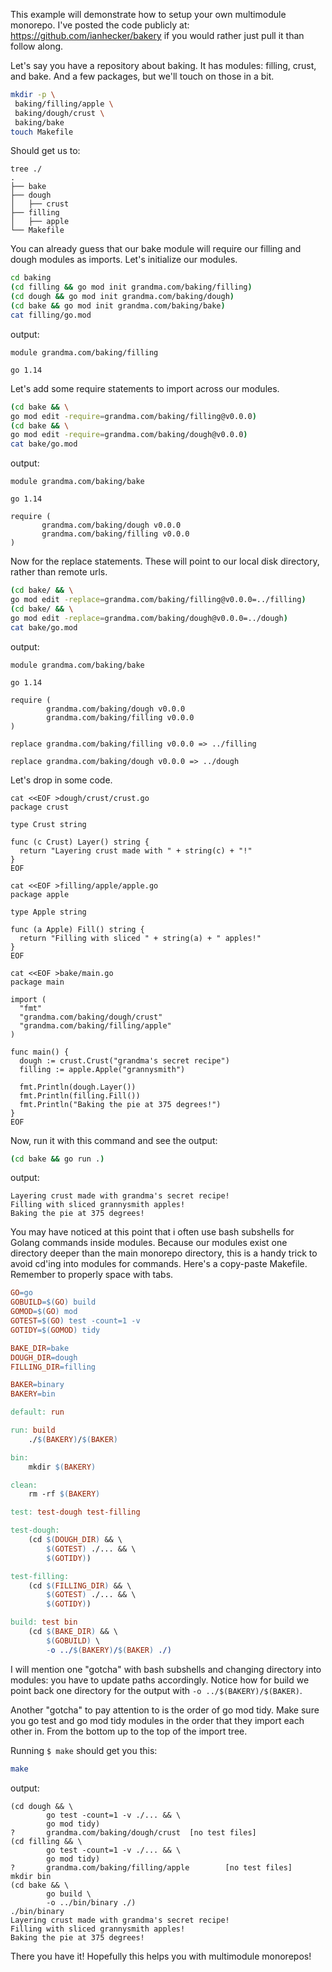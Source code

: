 This example will demonstrate how to setup your own multimodule monorepo.
I've posted the code publicly at: https://github.com/ianhecker/bakery if you would rather just pull it than follow along.

Let's say you have a repository about baking. It has modules: filling, crust, and bake. And a few packages, but we'll touch on those in a bit.
```bash
mkdir -p \
 baking/filling/apple \
 baking/dough/crust \
 baking/bake
touch Makefile
```

Should get us to:
```
tree ./
.
├── bake
├── dough
│   ├── crust
├── filling
│   ├── apple
└── Makefile
```

You can already guess that our bake module will require our filling and dough modules as imports. 
Let's initialize our modules.
```bash
cd baking
(cd filling && go mod init grandma.com/baking/filling)
(cd dough && go mod init grandma.com/baking/dough)
(cd bake && go mod init grandma.com/baking/bake)
cat filling/go.mod
```
output:
```
module grandma.com/baking/filling

go 1.14
```
Let's add some require statements to import across our modules.
```bash
(cd bake && \
go mod edit -require=grandma.com/baking/filling@v0.0.0)
(cd bake && \
go mod edit -require=grandma.com/baking/dough@v0.0.0)
cat bake/go.mod
```
output:
```
module grandma.com/baking/bake

go 1.14

require (
       grandma.com/baking/dough v0.0.0
       grandma.com/baking/filling v0.0.0
)
```

Now for the replace statements. These will point to our local disk directory, rather than remote urls.
```bash
(cd bake/ && \
go mod edit -replace=grandma.com/baking/filling@v0.0.0=../filling)
(cd bake/ && \
go mod edit -replace=grandma.com/baking/dough@v0.0.0=../dough)
cat bake/go.mod
```
output:
```
module grandma.com/baking/bake

go 1.14

require (
        grandma.com/baking/dough v0.0.0
        grandma.com/baking/filling v0.0.0
)

replace grandma.com/baking/filling v0.0.0 => ../filling

replace grandma.com/baking/dough v0.0.0 => ../dough
```
Let's drop in some code.
```golang
cat <<EOF >dough/crust/crust.go
package crust

type Crust string

func (c Crust) Layer() string {
  return "Layering crust made with " + string(c) + "!"
}
EOF
```
```golang
cat <<EOF >filling/apple/apple.go
package apple

type Apple string

func (a Apple) Fill() string {
  return "Filling with sliced " + string(a) + " apples!"
}
EOF
```
```golang
cat <<EOF >bake/main.go
package main

import (
  "fmt"
  "grandma.com/baking/dough/crust"
  "grandma.com/baking/filling/apple"
)

func main() {
  dough := crust.Crust("grandma's secret recipe")
  filling := apple.Apple("grannysmith")

  fmt.Println(dough.Layer())
  fmt.Println(filling.Fill())
  fmt.Println("Baking the pie at 375 degrees!")
}
EOF
```

Now, run it with this command and see the output:
```bash
(cd bake && go run .)
```
output:
```
Layering crust made with grandma's secret recipe!
Filling with sliced grannysmith apples!
Baking the pie at 375 degrees!
```

You may have noticed at this point that i often use bash subshells for Golang commands inside modules.
Because our modules exist one directory deeper than the main monorepo directory, this is a handy trick to avoid cd'ing into modules for commands.
Here's a copy-paste Makefile. Remember to properly space with tabs.

```makefile
GO=go
GOBUILD=$(GO) build
GOMOD=$(GO) mod
GOTEST=$(GO) test -count=1 -v
GOTIDY=$(GOMOD) tidy

BAKE_DIR=bake
DOUGH_DIR=dough
FILLING_DIR=filling

BAKER=binary
BAKERY=bin

default: run

run: build
	./$(BAKERY)/$(BAKER)

bin:
	mkdir $(BAKERY)

clean:
	rm -rf $(BAKERY)

test: test-dough test-filling

test-dough:
	(cd $(DOUGH_DIR) && \
		$(GOTEST) ./... && \
		$(GOTIDY))

test-filling:
	(cd $(FILLING_DIR) && \
		$(GOTEST) ./... && \
		$(GOTIDY))

build: test bin
	(cd $(BAKE_DIR) && \
		$(GOBUILD) \
		-o ../$(BAKERY)/$(BAKER) ./)

```

I will mention one "gotcha" with bash subshells and changing directory into modules: you have to update paths accordingly.
Notice how for build we point back one directory for the output with `-o ../$(BAKERY)/$(BAKER)`.

Another "gotcha" to pay attention to is the order of go mod tidy.
Make sure you go test and go mod tidy modules in the order that they import each other  in.
From the bottom up to the top of the import tree.

Running `$ make` should get you this:

```bash
make
```
output:
```
(cd dough && \
        go test -count=1 -v ./... && \
        go mod tidy)
?       grandma.com/baking/dough/crust  [no test files]
(cd filling && \
        go test -count=1 -v ./... && \
        go mod tidy)
?       grandma.com/baking/filling/apple        [no test files]
mkdir bin
(cd bake && \
        go build \
        -o ../bin/binary ./)
./bin/binary
Layering crust made with grandma's secret recipe!
Filling with sliced grannysmith apples!
Baking the pie at 375 degrees!
```
There you have it! Hopefully this helps you with multimodule monorepos!
